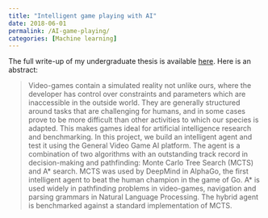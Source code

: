 ```yaml
---
title: "Intelligent game playing with AI"
date: 2018-06-01
permalink: /AI-game-playing/
categories: [Machine learning]
---
```


The full write-up of my undergraduate thesis is available [here](../../assets/intelligent-game-playing.pdf). Here is an abstract:

> Video-games contain a simulated reality not unlike ours, where the developer has control over constraints and parameters which are inaccessible in the outside world. They are generally structured around tasks that are challenging for humans, and in some cases prove to be more difficult than other activities to which our species is adapted. This makes games ideal for artificial intelligence research and benchmarking. In this project, we build an intelligent agent and test it using the General Video Game AI platform. The agent is a combination of two algorithms with an outstanding track record in decision-making and pathfinding: Monte Carlo Tree Search (MCTS) and A* search. MCTS was used by DeepMind in AlphaGo, the first intelligent agent to beat the human champion in the game of Go. A* is used widely in pathfinding problems in video-games, navigation and parsing grammars in Natural Language Processing. The hybrid agent is benchmarked against a standard implementation of MCTS.